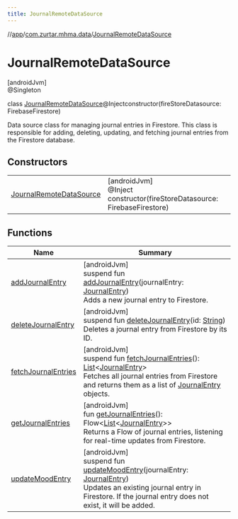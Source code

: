 ```yaml
---
title: JournalRemoteDataSource
---
```

//[app](../../../index.html)/[com.zurtar.mhma.data](../index.html)/[JournalRemoteDataSource](index.html)



# JournalRemoteDataSource



[androidJvm]\
@Singleton



class [JournalRemoteDataSource](index.html)@Injectconstructor(fireStoreDatasource: FirebaseFirestore)

Data source class for managing journal entries in Firestore. This class is responsible for adding, deleting, updating, and fetching journal entries from the Firestore database.



## Constructors


| | |
|---|---|
| [JournalRemoteDataSource](-journal-remote-data-source.html) | [androidJvm]<br>@Inject<br>constructor(fireStoreDatasource: FirebaseFirestore) |


## Functions


| Name | Summary |
|---|---|
| [addJournalEntry](add-journal-entry.html) | [androidJvm]<br>suspend fun [addJournalEntry](add-journal-entry.html)(journalEntry: [JournalEntry](../-journal-entry/index.html))<br>Adds a new journal entry to Firestore. |
| [deleteJournalEntry](delete-journal-entry.html) | [androidJvm]<br>suspend fun [deleteJournalEntry](delete-journal-entry.html)(id: [String](https://kotlinlang.org/api/core/kotlin-stdlib/kotlin/-string/index.html))<br>Deletes a journal entry from Firestore by its ID. |
| [fetchJournalEntries](fetch-journal-entries.html) | [androidJvm]<br>suspend fun [fetchJournalEntries](fetch-journal-entries.html)(): [List](https://kotlinlang.org/api/core/kotlin-stdlib/kotlin.collections/-list/index.html)&lt;[JournalEntry](../-journal-entry/index.html)&gt;<br>Fetches all journal entries from Firestore and returns them as a list of [JournalEntry](../-journal-entry/index.html) objects. |
| [getJournalEntries](get-journal-entries.html) | [androidJvm]<br>fun [getJournalEntries](get-journal-entries.html)(): Flow&lt;[List](https://kotlinlang.org/api/core/kotlin-stdlib/kotlin.collections/-list/index.html)&lt;[JournalEntry](../-journal-entry/index.html)&gt;&gt;<br>Returns a Flow of journal entries, listening for real-time updates from Firestore. |
| [updateMoodEntry](update-mood-entry.html) | [androidJvm]<br>suspend fun [updateMoodEntry](update-mood-entry.html)(journalEntry: [JournalEntry](../-journal-entry/index.html))<br>Updates an existing journal entry in Firestore. If the journal entry does not exist, it will be added. |
